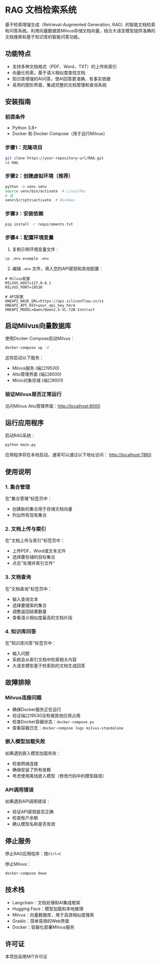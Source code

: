 # RAG 文档检索系统

基于检索增强生成（Retrieval-Augmented Generation, RAG）的智能文档检索和问答系统。利用向量数据库Milvus存储文档向量，结合大语言模型提供准确的文档搜索和基于知识库的智能问答功能。

## 功能特点

- 支持多种文档格式（PDF、Word、TXT）的上传和索引
- 向量化检索，基于语义相似度查找文档
- 知识库增强的AI问答，使AI回答更准确，有事实依据
- 易用的图形界面，集成完整的文档管理和查询系统

## 安装指南

### 前提条件

- Python 3.8+
- Docker 和 Docker Compose（用于运行Milvus）

### 步骤1：克隆项目

```bash
git clone https://your-repository-url/RAG.git
cd RAG
```

### 步骤2：创建虚拟环境（推荐）

```bash
python -m venv venv
source venv/bin/activate  # Linux/Mac
# 或
venv\Scripts\activate  # Windows
```

### 步骤3：安装依赖

```bash
pip install -r requirements.txt
```

### 步骤4：配置环境变量

1. 复制示例环境变量文件：
```bash
cp .env.example .env
```

2. 编辑 `.env` 文件，填入您的API密钥和其他配置：
```
# Milvus配置
MILVUS_HOST=127.0.0.1
MILVUS_PORT=19530

# API配置
ONEAPI_BASE_URL=https://api.siliconflow.cn/v1
ONEAPI_API_KEY=your_api_key_here
ONEAPI_MODEL=Qwen/Qwen2.5-VL-72B-Instruct
```

## 启动Milvus向量数据库

使用Docker Compose启动Milvus：

```bash
docker-compose up -d
```

这将启动以下服务：
- Milvus服务 (端口19530)
- Attu管理界面 (端口8000)
- Minio对象存储 (端口9001)

### 验证Milvus是否正常运行

访问Milvus Attu管理界面：[http://localhost:8000](http://localhost:8000)

## 运行应用程序

启动RAG系统：

```bash
python main.py
```

应用程序将在本地启动，通常可以通过以下地址访问：
[http://localhost:7860](http://localhost:7860)

## 使用说明

### 1. 集合管理

在"集合管理"标签页中：
- 创建新的集合用于存储文档向量
- 列出所有现有集合

### 2. 文档上传与索引

在"文档上传与索引"标签页中：
- 上传PDF、Word或文本文件
- 选择要存储的目标集合
- 点击"处理并索引文件"

### 3. 文档查询

在"文档查询"标签页中：
- 输入查询文本
- 选择要搜索的集合
- 调整返回结果数量
- 查看语义相似度最高的文档片段

### 4. 知识库问答

在"知识库问答"标签页中：
- 输入问题
- 系统会从索引文档中检索相关内容
- 大语言模型基于检索到的文档生成回答

## 故障排除

### Milvus连接问题

- 确保Docker服务正在运行
- 验证端口19530没有被其他应用占用
- 检查Docker容器状态：`docker-compose ps`
- 查看容器日志：`docker-compose logs milvus-standalone`

### 嵌入模型加载失败

如果遇到嵌入模型加载失败：
- 检查网络连接
- 确保安装了所有依赖
- 考虑使用离线嵌入模型（修改代码中的模型路径）

### API调用错误

如果遇到API调用错误：
- 验证API密钥是否正确
- 检查账户余额
- 确认模型名称是否有效

## 停止服务

停止RAG应用程序：按`Ctrl+C`

停止Milvus：
```bash
docker-compose down
```

## 技术栈

- Langchain：文档处理和AI集成框架
- Hugging Face：模型加载和本地推理
- Milvus：向量数据库，用于高效相似度搜索
- Gradio：简单易用的Web界面
- Docker：容器化部署Milvus服务

## 许可证

本项目采用MIT许可证

